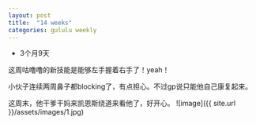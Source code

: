 ```yaml
---
layout: post
title:  "14 weeks"
categories: gululu weekly
---
```


*  3个月9天

这周咕噜噜的新技能是能够左手握着右手了！yeah！

小伙子连续两周鼻子都blocking了，有点担心。不过gp说只能他自己康复起来。

这周末，他干爹干妈来凯恩斯绕道来看他了，好开心。
![image]({{ site.url }}/assets/images/1.jpg)


